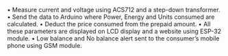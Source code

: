 •	Measure current and voltage using ACS712 and a step-down transformer.
•	Send the data to Arduino where Power, Energy and Units consumed are calculated.
•	Deduct the price consumed from the prepaid amount.
•	All these parameters are displayed on LCD display and a website using ESP-32 module.
•	Low balance and No balance alert sent to the consumer’s mobile phone using GSM module.
